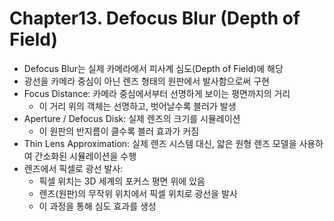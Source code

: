 # Chapter13. Defocus Blur (Depth of Field)
- Defocus Blur는 실제 카메라에서 피사계 심도(Depth of Field)에 해당
- 광선을 카메라 중심이 아닌 렌즈 형태의 원판에서 발사함으로써 구현
- Focus Distance: 카메라 중심에서부터 선명하게 보이는 평면까지의 거리
    - 이 거리 위의 객체는 선명하고, 벗어날수록 블러가 발생
- Aperture / Defocus Disk: 실제 렌즈의 크기를 시뮬레이션
    - 이 원판의 반지름이 클수록 블러 효과가 커짐
- Thin Lens Approximation: 실제 렌즈 시스템 대신, 얇은 원형 렌즈 모델을 사용하여 간소화된 시뮬레이션을 수행
- 렌즈에서 픽셀로 광선 발사:
    - 픽셀 위치는 3D 세계의 포커스 평면 위에 있음
    - 렌즈(원판)의 무작위 위치에서 픽셀 위치로 광선을 발사
    - 이 과정을 통해 심도 효과를 생성
